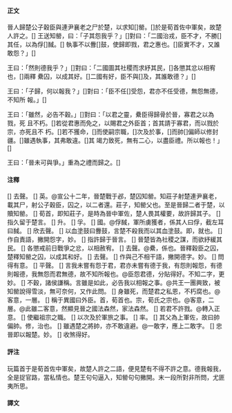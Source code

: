 #### 正文

晉人歸楚公子穀臣與連尹襄老之尸於楚，以求知[]罃。[]於是荀首佐中軍矣，故楚人許之。[]
王送知罃，曰：「子其怨我乎？」[]對曰：「二國治戎，臣不才，不勝[]其任，以為俘[]馘。[]
執事不以釁[]鼓，使歸即戮，君之惠也。[]臣實不才，又誰敢怨？」[]

王曰：「然則德我乎？」[]對曰：「二國圖其社稷而求紓其民，[]各懲其忿以相宥也，[]兩釋
纍囚，以成其好。[]二國有好，臣不與[]及，其誰敢德？」[]

王曰：「子歸，何以報我？」[]對曰：「臣不任[]受怨，君亦不任受德，無怨無德，不知所
報。」[]

王曰：「雖然，必告不穀。」[]對曰：「以君之靈，纍臣得歸骨於晉，寡君之以為戮，死
且不朽。[]若從君惠而免之，以賜君之外臣首；首其請于寡君，而以戮於宗，亦死且不
朽。[]若不獲命，[]而使嗣宗職，[]次及於事，[]而帥[]偏師以修封疆。[]雖遇執事，其弗敢違。[]其
竭力致死，無有二心，以盡臣禮。所以報也！」[]

王曰：「晉未可與爭。」重為之禮而歸之。[]

#### 注釋

[] 去聲。
[] 英。@宣公十二年，晉楚戰于邲，楚囚知罃。知莊子射楚連尹襄老，載其尸，射公子穀臣，囚之，以二者還。莊子，知罃父也。至是晉歸二者于楚，以贖知罃。
[] 荀首，即知莊子，是時為晉中軍佐，楚人畏其權要，故許歸其子。
[] 指久留于楚言。
[] 升。
[] 孚。
[] 國。@俘馘，軍所虜獲者，係其人曰俘，截左耳曰馘。
[] 欣去聲。
[] 以血塗鼓曰釁鼓，言楚不殺我而以其血塗鼓。即，就也。
[] 作自責語，撇開怨字，妙。
[] 指許歸于晉言。
[] 晉楚皆為社稷之謀，而欲紓緩其民。
[] 各懲戒前日戰爭之忿，以相赦宥。
[] 去聲。@纍，係也。晉釋穀臣之囚，楚釋知罃之囚，以成其和好。
[] 去聲。
[] 作與己不相干語，撇開德字。妙。
[] 問得有意。
[] 平聲。
[] 言我未嘗有怨于君，君亦未嘗有德于我，有怨則報怨，有德則報德，我無怨而君無德，故不知所報也。@臣怨君德，分貼得好。不知二字，更妙。
[] 不穀，諸侯謙稱。言雖是如此，必告我以相報之事。@共王一團興致，被知罃說得雪淡，無可奈何，又作此問。
[] 身雖死，而楚君之私恩，不朽腐也。@客意，一層。
[] 稱于異國曰外臣。首，荀首也。宗，荀氏之宗也。@客意，二層。@此雖二客意，然顯見晉之國法森然，家法森然。
[] 若君不許戮。@轉入正意。
[] 使繼祖宗之職。
[] 以次及於軍旅之事。
[] 率。
[] 其父為上軍佐，故曰帥偏帥。修，治也。
[] 雖遇楚之將帥，亦不敢違避。@一敢字，應上二敢字。
[] 忠晉即以報楚。妙。
[] 收煞得好。



#### 評注

玩篇首于是荀首佐中軍矣，故楚人許之二語，便見楚有不得不許之意。德我報我，全是捉官路，當私情也。楚王句句逼入，知罃句句撇開。末一段所對非所問，尤匪夷所思。


#### 譯文


